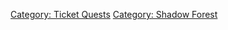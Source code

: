 [Category: Ticket Quests](Category:_Ticket_Quests "wikilink") [Category:
Shadow Forest](Category:_Shadow_Forest "wikilink")

